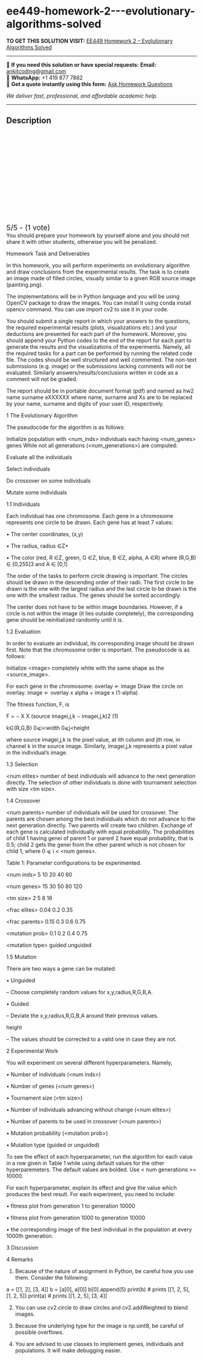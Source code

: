 # ee449-homework-2---evolutionary-algorithms-solved
**TO GET THIS SOLUTION VISIT:** [EE449 Homework 2 – Evolutionary Algorithms Solved](https://www.ankitcodinghub.com/product/ee449-solved-3/)


---

📩 **If you need this solution or have special requests:** **Email:** ankitcoding@gmail.com  
📱 **WhatsApp:** +1 419 877 7882  
📄 **Get a quote instantly using this form:** [Ask Homework Questions](https://www.ankitcodinghub.com/services/ask-homework-questions/)

*We deliver fast, professional, and affordable academic help.*

---

<h2>Description</h2>



<div class="kk-star-ratings kksr-auto kksr-align-center kksr-valign-top" data-payload="{&quot;align&quot;:&quot;center&quot;,&quot;id&quot;:&quot;113259&quot;,&quot;slug&quot;:&quot;default&quot;,&quot;valign&quot;:&quot;top&quot;,&quot;ignore&quot;:&quot;&quot;,&quot;reference&quot;:&quot;auto&quot;,&quot;class&quot;:&quot;&quot;,&quot;count&quot;:&quot;1&quot;,&quot;legendonly&quot;:&quot;&quot;,&quot;readonly&quot;:&quot;&quot;,&quot;score&quot;:&quot;5&quot;,&quot;starsonly&quot;:&quot;&quot;,&quot;best&quot;:&quot;5&quot;,&quot;gap&quot;:&quot;4&quot;,&quot;greet&quot;:&quot;Rate this product&quot;,&quot;legend&quot;:&quot;5\/5 - (1 vote)&quot;,&quot;size&quot;:&quot;24&quot;,&quot;title&quot;:&quot;EE449 Homework 2 - Evolutionary Algorithms  Solved&quot;,&quot;width&quot;:&quot;138&quot;,&quot;_legend&quot;:&quot;{score}\/{best} - ({count} {votes})&quot;,&quot;font_factor&quot;:&quot;1.25&quot;}">

<div class="kksr-stars">

<div class="kksr-stars-inactive">
            <div class="kksr-star" data-star="1" style="padding-right: 4px">


<div class="kksr-icon" style="width: 24px; height: 24px;"></div>
        </div>
            <div class="kksr-star" data-star="2" style="padding-right: 4px">


<div class="kksr-icon" style="width: 24px; height: 24px;"></div>
        </div>
            <div class="kksr-star" data-star="3" style="padding-right: 4px">


<div class="kksr-icon" style="width: 24px; height: 24px;"></div>
        </div>
            <div class="kksr-star" data-star="4" style="padding-right: 4px">


<div class="kksr-icon" style="width: 24px; height: 24px;"></div>
        </div>
            <div class="kksr-star" data-star="5" style="padding-right: 4px">


<div class="kksr-icon" style="width: 24px; height: 24px;"></div>
        </div>
    </div>

<div class="kksr-stars-active" style="width: 138px;">
            <div class="kksr-star" style="padding-right: 4px">


<div class="kksr-icon" style="width: 24px; height: 24px;"></div>
        </div>
            <div class="kksr-star" style="padding-right: 4px">


<div class="kksr-icon" style="width: 24px; height: 24px;"></div>
        </div>
            <div class="kksr-star" style="padding-right: 4px">


<div class="kksr-icon" style="width: 24px; height: 24px;"></div>
        </div>
            <div class="kksr-star" style="padding-right: 4px">


<div class="kksr-icon" style="width: 24px; height: 24px;"></div>
        </div>
            <div class="kksr-star" style="padding-right: 4px">


<div class="kksr-icon" style="width: 24px; height: 24px;"></div>
        </div>
    </div>
</div>


<div class="kksr-legend" style="font-size: 19.2px;">
            5/5 - (1 vote)    </div>
    </div>
You should prepare your homework by yourself alone and you should not share it with other students, otherwise you will be penalized.

Homework Task and Deliverables

In this homework, you will perform experiments on evolutionary algorithm and draw conclusions from the experimental results. The task is to create an image made of filled circles, visually similar to a given RGB source image (painting.png).

The implementations will be in Python language and you will be using OpenCV package to draw the images. You can install it using conda install opencv command. You can use import cv2 to use it in your code.

You should submit a single report in which your answers to the questions, the required experimental results (plots, visualizations etc.) and your deductions are presented for each part of the homework. Moreover, you should append your Python codes to the end of the report for each part to generate the results and the visualizations of the experiments. Namely, all the required tasks for a part can be performed by running the related code file. The codes should be well structured and well commented. The non-text submissions (e.g. image) or the submissions lacking comments will not be evaluated. Similarly answers/results/conclusions written in code as a comment will not be graded.

The report should be in portable document format (pdf) and named as hw2 name surname eXXXXXX where name, surname and Xs are to be replaced by your name, surname and digits of your user ID, respectively.

1 The Evolutionary Algorithm

The pseudocode for the algorithm is as follows:

Initialize population with &lt;num_inds&gt; individuals each having &lt;num_genes&gt; genes While not all generations (&lt;num_generations&gt;) are computed:

Evaluate all the individuals

Select individuals

Do crossover on some individuals

Mutate some individuals

1.1 Individuals

Each individual has one chromosome. Each gene in a chromosome represents one circle to be drawn. Each gene has at least 7 values:

• The center coordinates, (x,y)

• The radius, radius ∈Z+

• The color (red, R ∈Z, green, G ∈Z, blue, B ∈Z, alpha, A ∈R) where (R,G,B) ∈ [0,255]3 and A ∈ [0,1]

The order of the tasks to perform circle drawing is important. The circles should be drawn in the descending order of their radii. The first circle to be drawn is the one with the largest radius and the last circle to be drawn is the one with the smallest radius. The genes should be sorted accordingly.

The center does not have to be within image boundaries. However, if a circle is not within the image (it lies outside completely), the corresponding gene should be reinitialized randomly until it is.

1.2 Evaluation

In order to evaluate an individual, its corresponding image should be drawn first. Note that the chromosome order is important. The pseudocode is as follows:

Initialize &lt;image&gt; completely white with the same shape as the &lt;source_image&gt;.

For each gene in the chromosome: overlay &lt;- image Draw the circle on overlay. image &lt;- overlay x alpha + image x (1-alpha)

The fitness function, F, is

F = − X X (source imagei,j,k − imagei,j,k)2 (1)

k∈{R,G,B} 0⩽i&lt;width 0⩽j&lt;height

where source imagei,j,k is the pixel value, at ith column and jth row, in channel k in the source image. Similarly, imagei,j,k represents a pixel value in the individual’s image.

1.3 Selection

&lt;num elites&gt; number of best individuals will advance to the next generation directly. The selection of other individuals is done with tournament selection with size &lt;tm size&gt;.

1.4 Crossover

&lt;num parents&gt; number of individuals will be used for crossover. The parents are chosen among the best individuals which do not advance to the next generation directly. Two parents will create two children. Exchange of each gene is calculated individually with equal probability. The probabilities of child 1 having genei of parent 1 or parent 2 have equal probability, that is 0.5; child 2 gets the genei from the other parent which is not chosen for child 1, where 0 ⩽ i &lt; &lt;num genes&gt;.

Table 1: Parameter configurations to be experimented.

&lt;num inds&gt; 5 10 20 40 60

&lt;num genes&gt; 15 30 50 80 120

&lt;tm size&gt; 2 5 8 16

&lt;frac elites&gt; 0.04 0.2 0.35

&lt;frac parents&gt; 0.15 0.3 0.6 0.75

&lt;mutation prob&gt; 0.1 0.2 0.4 0.75

&lt;mutation type&gt; guided unguided

1.5 Mutation

There are two ways a gene can be mutated:

• Unguided

– Choose completely random values for x,y,radius,R,G,B,A.

• Guided

– Deviate the x,y,radius,R,G,B,A around their previous values.

height

– The values should be corrected to a valid one in case they are not.

2 Experimental Work

You will experiment on several different hyperparameters. Namely,

• Number of individuals (&lt;num inds&gt;)

• Number of genes (&lt;num genes&gt;)

• Tournament size (&lt;tm size&gt;)

• Number of individuals advancing without change (&lt;num elites&gt;)

• Number of parents to be used in crossover (&lt;num parents&gt;)

• Mutation probability (&lt;mutation prob&gt;)

• Mutation type (guided or unguided)

To see the effect of each hyperparameter, run the algorithm for each value in a row given in Table 1 while using default values for the other hyperparemeters. The default values are bolded. Use &lt; num generations &gt;= 10000.

For each hyperparameter, explain its effect and give the value which produces the best result. For each experiment, you need to include:

• fitness plot from generation 1 to generation 10000

• fitness plot from generation 1000 to generation 10000

• the corresponding image of the best individual in the population at every 1000th generation.

3 Discussion

4 Remarks

1. Because of the nature of assignment in Python, be careful how you use them. Consider the following:

a = [[1, 2], [3, 4]] b = [a[0], a[0]] b[0].append(5) print(b) # prints [[1, 2, 5], [1, 2, 5]] print(a) # prints [[1, 2, 5], [3, 4]]

2. You can use cv2.circle to draw circles and cv2.addWeighted to blend images.

3. Because the underlying type for the image is np.uint8, be careful of possible overflows.

4. You are advised to use classes to implement genes, individuals and populations. It will make debugging easier.
